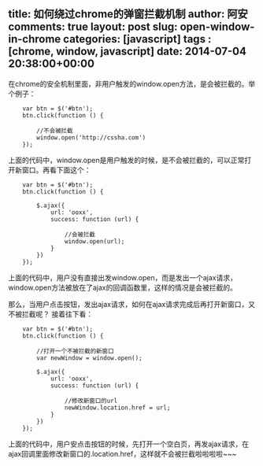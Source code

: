 title: 如何绕过chrome的弹窗拦截机制
author: 阿安
comments: true
layout: post
slug: open-window-in-chrome
categories: [javascript]
tags : [chrome, window, javascript]
date: 2014-07-04 20:38:00+00:00
---

在chrome的安全机制里面，非用户触发的window.open方法，是会被拦截的。举个例子：


        var btn = $('#btn');
        btn.click(function () {

            //不会被拦截
            window.open('http://cssha.com')
        });


上面的代码中，window.open是用户触发的时候，是不会被拦截的，可以正常打开新窗口。再看下面这个：


        var btn = $('#btn');
        btn.click(function () {

            $.ajax({
                url: 'ooxx',
                success: function (url) {

                    //会被拦截
                    window.open(url);
                }
            })
        });


上面的代码中，用户没有直接出发window.open，而是发出一个ajax请求，window.open方法被放在了ajax的回调函数里，这样的情况是会被拦截的。


那么，当用户点击按钮，发出ajax请求，如何在ajax请求完成后再打开新窗口，又不被拦截呢？ 接着往下看：


        var btn = $('#btn');
        btn.click(function () {

            //打开一个不被拦截的新窗口
            var newWindow = window.open();

            $.ajax({
                url: 'ooxx',
                success: function (url) {

                    //修改新窗口的url
                    newWindow.location.href = url;
                }
            })
        });

上面的代码中，用户安点击按钮的时候，先打开一个空白页，再发ajax请求，在ajax回调里面修改新窗口的.location.href，这样就不会被拦截啦啦啦啦~~~